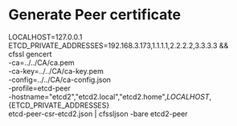 # Generate Peer certificate

LOCALHOST=127.0.0.1 \
ETCD_PRIVATE_ADDRESSES=192.168.3.173,1.1.1.1,2.2.2.2,3.3.3.3 && \
cfssl gencert \
  -ca=../../CA/ca.pem \
  -ca-key=../../CA/ca-key.pem \
  -config=../../CA/ca-config.json \
  -profile=etcd-peer \
  -hostname="etcd2","etcd2.local","etcd2.home",${LOCALHOST},${ETCD_PRIVATE_ADDRESSES} \
  etcd-peer-csr-etcd2.json | cfssljson -bare etcd2-peer

